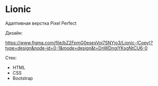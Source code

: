 # Lionic
Адаптивная верстка Pixel Perfect


Дизайн:


https://www.figma.com/file/bZ2FpmG0esesVoj7SNYjo3/Lionic-(Copy)?type=design&node-id=0-1&mode=design&t=DnWDngiYKsgNtCU6-0

Стек:
* HTML
* CSS
* Bootstrap
